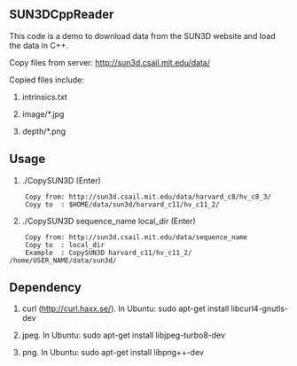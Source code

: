 ## SUN3DCppReader

This code is a demo to download data from the SUN3D website and load the data in C++. 

Copy files from server:
	http://sun3d.csail.mit.edu/data/
	
	
Copied files include:

1. intrinsics.txt

2. image/*.jpg

3. depth/*.png

## Usage

1. ./CopySUN3D (Enter)
```
	Copy from: http://sun3d.csail.mit.edu/data/harvard_c8/hv_c8_3/
	Coyy to  : $HOME/data/sun3d/harvard_c11/hv_c11_2/
```

2. ./CopySUN3D sequence_name local_dir (Enter)
```
	Copy from: http://sun3d.csail.mit.edu/data/sequence_name
	Copy to  : local_dir
	Example  : CopySUN3D harvard_c11/hv_c11_2/ /home/USER_NAME/data/sun3d/
```

## Dependency

1. curl (http://curl.haxx.se/). In Ubuntu: sudo apt-get install libcurl4-gnutls-dev

2. jpeg. In Ubuntu: sudo apt-get install libjpeg-turbo8-dev

3. png. In Ubuntu: sudo apt-get install libpng++-dev



